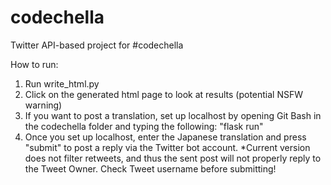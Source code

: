 # codechella
Twitter API-based project for #codechella

How to run:
1. Run write_html.py
2. Click on the generated html page to look at results (potential NSFW warning)
3. If you want to post a translation, set up localhost by opening Git Bash in the 
codechella folder and typing the following: "flask run"
4. Once you set up localhost, enter the Japanese translation and press "submit" to post
a reply via the Twitter bot account. *Current version does not filter retweets, and thus
the sent post will not properly reply to the Tweet Owner. Check Tweet username before
submitting!
